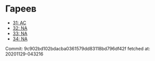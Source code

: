 # Гареев
- [31: AC](31.md)
- [32: NA](32.md)
- [33: NA](33.md)
- [34: NA](34.md)

Commit: 9c902bd102bdacba0361579dd83118bd796df42f
 fetched at: 20201129-043216
